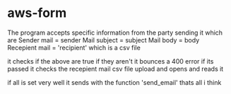 # aws-form
The program accepts specific information from the party sending it which are 
Sender mail = sender
Mail subject = subject
Mail body = body
Recepient mail = 'recipient' which is a csv file

it checks if the above are true if they aren't it bounces a 400 error
if its passed it checks the recepient mail csv file upload and opens and reads it 

if all is set very well 
it sends with the function 'send_email'
thats all i think
